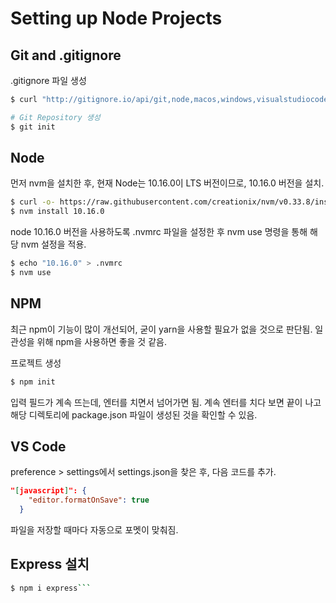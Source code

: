 # Setting up Node Projects

## Git and .gitignore
.gitignore 파일 생성

```bash
$ curl "http://gitignore.io/api/git,node,macos,windows,visualstudiocode" > .gitignore

# Git Repository 생성
$ git init
```

## Node
먼저 nvm을 설치한 후, 현재 Node는 10.16.0이 LTS 버전이므로, 10.16.0 버전을 설치.

```bash
$ curl -o- https://raw.githubusercontent.com/creationix/nvm/v0.33.8/install.sh | bash
$ nvm install 10.16.0
```

node 10.16.0 버전을 사용하도록 .nvmrc 파일을 설정한 후 nvm use 명령을 통해 해당 nvm 설정을 적용.
```bash
$ echo "10.16.0" > .nvmrc
$ nvm use
```

## NPM
최근 npm이 기능이 많이 개선되어, 굳이 yarn을 사용할 필요가 없을 것으로 판단됨. 일관성을 위해 npm을 사용하면 좋을 것 같음.

프로젝트 생성
```bash
$ npm init
```
입력 필드가 계속 뜨는데, 엔터를 치면서 넘어가면 됨.
계속 엔터를 치다 보면 끝이 나고 해당 디렉토리에 package.json 파일이 생성된 것을 확인할 수 있음.

## VS Code

preference > settings에서 settings.json을 찾은 후, 다음 코드를 추가.

```json
"[javascript]": {
    "editor.formatOnSave": true
  }
```
파일을 저장할 때마다 자동으로 포멧이 맞춰짐.

## Express 설치
```bash
$ npm i express```